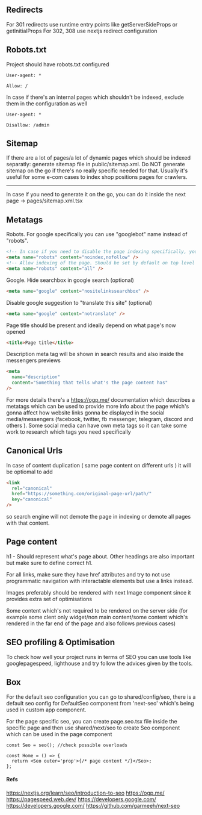 ## Redirects

For 301 redirects use runtime entry points like getServerSideProps or getInitialProps
For 302, 308 use nextjs redirect configuration

## Robots.txt

Project should have robots.txt configured

```
User-agent: *

Allow: /
```

In case if there's an internal pages which shouldn't be indexed, exclude them in the configuration as well

```
User-agent: *

Disallow: /admin
```

## Sitemap

If there are a lot of pages/a lot of dynamic pages which should be indexed separatly:
generate sitemap file in public/sitemap.xml. Do NOT generate sitemap on the go if there's no really specific needed for that. Usually it's useful for some e-com cases to index shop positions pages for crawlers.

---

In case if you need to generate it on the go, you can do it inside the next page -> pages/sitemap.xml.tsx

## Metatags

Robots. For google specifically you can use "googlebot" name instead of "robots".

```html
<!-- In case if you need to disable the page indexing specifically, you can do this but it's better to decide it inside the robots.txt -->
<meta name="robots" content="noindex,nofollow" />
<!-- Allow indexing of the page. Should be set by default on top level of the app -->
<meta name="robots" content="all" />
```

Google.
Hide searchbox in google search (optional)

```html
<meta name="google" content="nositelinkssearchbox" />
```

Disable google suggestion to "translate this site" (optional)

```html
<meta name="google" content="notranslate" />
```

Page title should be present and ideally depend on what page's now opened

```html
<title>Page title</title>
```

Description meta tag will be shown in search results and also inside the messengers previews

```html
<meta
  name="description"
  content="Something that tells what's the page content has"
/>
```

For more details there's a https://ogp.me/ documentation which describes a metatags which can be used
to provide more info about the page which's gonna affect how website links gonna be displayed in the social media/messengers (facebook, twitter, fb messenger, telegram, discord and others ). Some social media can have own meta tags so it can take some work to research which tags you need specifically

## Canonical Urls

In case of content duplication ( same page content on different urls ) it will be optiomal to add

```html
<link
  rel="canonical"
  href="https://something.com/original-page-url/path/"
  key="canonical"
/>
```

so search engine will not demote the page in indexing or demote all pages with that content.

## Page content

h1 - Should represent what's page about. Other headings are also important but make sure to define correct h1.

For all links, make sure they have href attributes and try to not use programmatic navigation with interactable elements but use a links instead.

Images preferably should be rendered with next Image component since it provides extra set of optimisations

Some content which's not required to be rendered on the server side (for example some clent only widget/non main content/some content which's rendered in the far end of the page and also follows previous cases)

## SEO profiling & Optimisation

To check how well your project runs in terms of SEO you can use tools like googlepagespeed, lighthouse and try follow the advices given by the tools.

## Box

For the default seo configuration you can go to shared/config/seo, there is a default seo config for DefaultSeo component from 'next-seo' which's being used in custom app component.

For the page specific seo, you can create page.seo.tsx file inside the specific page and then use shared/next/seo to create Seo component which can be used in the page component

```tsx
const Seo = seo(); //check possible overloads

const Home = () => {
  return <Seo outer='prop'>{/* page content */}</Seo>;
};
```

#### Refs

https://nextjs.org/learn/seo/introduction-to-seo
https://ogp.me/
https://pagespeed.web.dev/
https://developers.google.com/
https://developers.google.com/
https://github.com/garmeeh/next-seo
